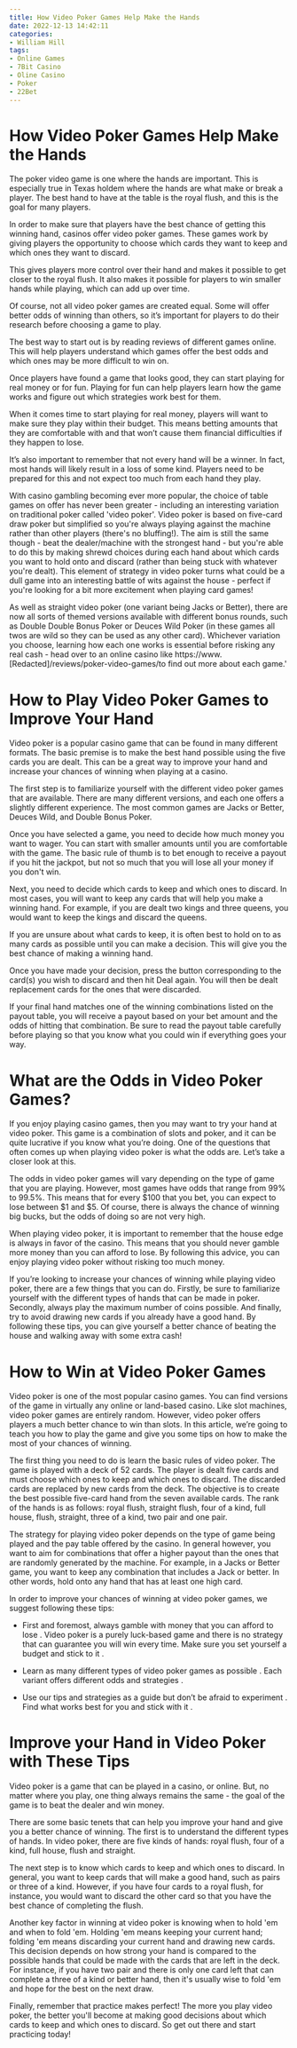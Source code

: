 ```yaml
---
title: How Video Poker Games Help Make the Hands
date: 2022-12-13 14:42:11
categories:
- William Hill
tags:
- Online Games
- 7Bit Casino
- Oline Casino
- Poker
- 22Bet
---
```



#  How Video Poker Games Help Make the Hands

The poker video game is one where the hands are important. This is especially true in Texas holdem where the hands are what make or break a player. The best hand to have at the table is the royal flush, and this is the goal for many players.

In order to make sure that players have the best chance of getting this winning hand, casinos offer video poker games. These games work by giving players the opportunity to choose which cards they want to keep and which ones they want to discard.

This gives players more control over their hand and makes it possible to get closer to the royal flush. It also makes it possible for players to win smaller hands while playing, which can add up over time.

Of course, not all video poker games are created equal. Some will offer better odds of winning than others, so it’s important for players to do their research before choosing a game to play.

The best way to start out is by reading reviews of different games online. This will help players understand which games offer the best odds and which ones may be more difficult to win on.

Once players have found a game that looks good, they can start playing for real money or for fun. Playing for fun can help players learn how the game works and figure out which strategies work best for them.

When it comes time to start playing for real money, players will want to make sure they play within their budget. This means betting amounts that they are comfortable with and that won’t cause them financial difficulties if they happen to lose.

It’s also important to remember that not every hand will be a winner. In fact, most hands will likely result in a loss of some kind. Players need to be prepared for this and not expect too much from each hand they play.


With casino gambling becoming ever more popular, the choice of table games on offer has never been greater - including an interesting variation on traditional poker called 'video poker'.  Video poker is based on five-card draw poker but simplified so you're always playing against the machine rather than other players (there's no bluffing!). The aim is still the same though - beat the dealer/machine with the strongest hand - but you're able to do this by making shrewd choices during each hand about which cards you want to hold onto and discard (rather than being stuck with whatever you're dealt).  This element of strategy in video poker turns what could be a dull game into an interesting battle of wits against the house - perfect if you're looking for a bit more excitement when playing card games! 

As well as straight video poker (one variant being Jacks or Better), there are now all sorts of themed versions available with different bonus rounds, such as Double Double Bonus Poker or Deuces Wild Poker (in these games all twos are wild so they can be used as any other card). Whichever variation you choose, learning how each one works is essential before risking any real cash - head over to an online casino like https://www.[Redacted]/reviews/poker-video-games/to find out more about each game.'

#  How to Play Video Poker Games to Improve Your Hand

Video poker is a popular casino game that can be found in many different formats. The basic premise is to make the best hand possible using the five cards you are dealt. This can be a great way to improve your hand and increase your chances of winning when playing at a casino.

The first step is to familiarize yourself with the different video poker games that are available. There are many different versions, and each one offers a slightly different experience. The most common games are Jacks or Better, Deuces Wild, and Double Bonus Poker.

Once you have selected a game, you need to decide how much money you want to wager. You can start with smaller amounts until you are comfortable with the game. The basic rule of thumb is to bet enough to receive a payout if you hit the jackpot, but not so much that you will lose all your money if you don't win.

Next, you need to decide which cards to keep and which ones to discard. In most cases, you will want to keep any cards that will help you make a winning hand. For example, if you are dealt two kings and three queens, you would want to keep the kings and discard the queens.

If you are unsure about what cards to keep, it is often best to hold on to as many cards as possible until you can make a decision. This will give you the best chance of making a winning hand.

Once you have made your decision, press the button corresponding to the card(s) you wish to discard and then hit Deal again. You will then be dealt replacement cards for the ones that were discarded.

If your final hand matches one of the winning combinations listed on the payout table, you will receive a payout based on your bet amount and the odds of hitting that combination. Be sure to read the payout table carefully before playing so that you know what you could win if everything goes your way.

#  What are the Odds in Video Poker Games?

If you enjoy playing casino games, then you may want to try your hand at video poker. This game is a combination of slots and poker, and it can be quite lucrative if you know what you’re doing. One of the questions that often comes up when playing video poker is what the odds are. Let’s take a closer look at this.

The odds in video poker games will vary depending on the type of game that you are playing. However, most games have odds that range from 99% to 99.5%. This means that for every $100 that you bet, you can expect to lose between $1 and $5. Of course, there is always the chance of winning big bucks, but the odds of doing so are not very high.

When playing video poker, it is important to remember that the house edge is always in favor of the casino. This means that you should never gamble more money than you can afford to lose. By following this advice, you can enjoy playing video poker without risking too much money.

If you’re looking to increase your chances of winning while playing video poker, there are a few things that you can do. Firstly, be sure to familiarize yourself with the different types of hands that can be made in poker. Secondly, always play the maximum number of coins possible. And finally, try to avoid drawing new cards if you already have a good hand. By following these tips, you can give yourself a better chance of beating the house and walking away with some extra cash!

#  How to Win at Video Poker Games

Video poker is one of the most popular casino games. You can find versions of the game in virtually any online or land-based casino. Like slot machines, video poker games are entirely random. However, video poker offers players a much better chance to win than slots. In this article, we’re going to teach you how to play the game and give you some tips on how to make the most of your chances of winning.

The first thing you need to do is learn the basic rules of video poker. The game is played with a deck of 52 cards. The player is dealt five cards and must choose which ones to keep and which ones to discard. The discarded cards are replaced by new cards from the deck. The objective is to create the best possible five-card hand from the seven available cards. The rank of the hands is as follows: royal flush, straight flush, four of a kind, full house, flush, straight, three of a kind, two pair and one pair.

The strategy for playing video poker depends on the type of game being played and the pay table offered by the casino. In general however, you want to aim for combinations that offer a higher payout than the ones that are randomly generated by the machine. For example, in a Jacks or Better game, you want to keep any combination that includes a Jack or better. In other words, hold onto any hand that has at least one high card.

In order to improve your chances of winning at video poker games, we suggest following these tips:

- First and foremost, always gamble with money that you can afford to lose . Video poker is a purely luck-based game and there is no strategy that can guarantee you will win every time. Make sure you set yourself a budget and stick to it .

- Learn as many different types of video poker games as possible . Each variant offers different odds and strategies .

- Use our tips and strategies as a guide but don’t be afraid to experiment . Find what works best for you and stick with it .

#  Improve your Hand in Video Poker with These Tips

Video poker is a game that can be played in a casino, or online. But, no matter where you play, one thing always remains the same - the goal of the game is to beat the dealer and win money.

There are some basic tenets that can help you improve your hand and give you a better chance of winning. The first is to understand the different types of hands. In video poker, there are five kinds of hands: royal flush, four of a kind, full house, flush and straight.

The next step is to know which cards to keep and which ones to discard. In general, you want to keep cards that will make a good hand, such as pairs or three of a kind. However, if you have four cards to a royal flush, for instance, you would want to discard the other card so that you have the best chance of completing the flush.

Another key factor in winning at video poker is knowing when to hold 'em and when to fold 'em. Holding 'em means keeping your current hand; folding 'em means discarding your current hand and drawing new cards. This decision depends on how strong your hand is compared to the possible hands that could be made with the cards that are left in the deck. For instance, if you have two pair and there is only one card left that can complete a three of a kind or better hand, then it's usually wise to fold 'em and hope for the best on the next draw.

Finally, remember that practice makes perfect! The more you play video poker, the better you'll become at making good decisions about which cards to keep and which ones to discard. So get out there and start practicing today!